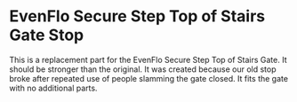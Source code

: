 # EvenFlo Secure Step Top of Stairs Gate Stop

This is a replacement part for the EvenFlo Secure Step Top of Stairs Gate.
It should be stronger than the original.  It was created because our old stop
broke after repeated use of people slamming the gate closed.  It fits the gate
with no additional parts.